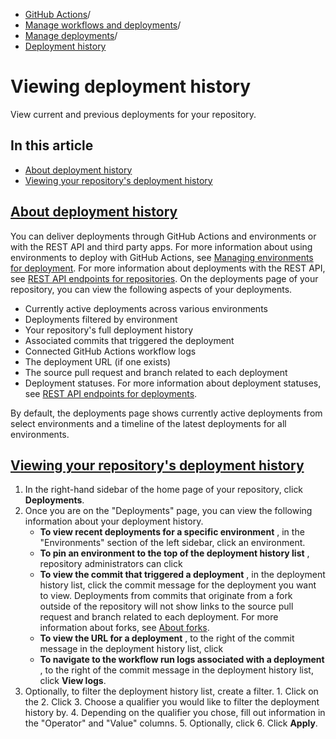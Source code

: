   * [GitHub Actions](https://docs.github.com/en/actions "GitHub Actions")/
  * [Manage workflows and deployments](https://docs.github.com/en/actions/managing-workflow-runs-and-deployments "Manage workflows and deployments")/
  * [Manage deployments](https://docs.github.com/en/actions/managing-workflow-runs-and-deployments/managing-deployments "Manage deployments")/
  * [Deployment history](https://docs.github.com/en/actions/managing-workflow-runs-and-deployments/managing-deployments/viewing-deployment-history "Deployment history")


# Viewing deployment history
View current and previous deployments for your repository.
## In this article
  * [About deployment history](https://docs.github.com/en/actions/managing-workflow-runs-and-deployments/managing-deployments/viewing-deployment-history#about-deployment-history)
  * [Viewing your repository's deployment history](https://docs.github.com/en/actions/managing-workflow-runs-and-deployments/managing-deployments/viewing-deployment-history#viewing-your-repositorys-deployment-history)


## [About deployment history](https://docs.github.com/en/actions/managing-workflow-runs-and-deployments/managing-deployments/viewing-deployment-history#about-deployment-history)
You can deliver deployments through GitHub Actions and environments or with the REST API and third party apps. For more information about using environments to deploy with GitHub Actions, see [Managing environments for deployment](https://docs.github.com/en/actions/deployment/targeting-different-environments/managing-environments-for-deployment). For more information about deployments with the REST API, see [REST API endpoints for repositories](https://docs.github.com/en/rest/repos#deployments).
On the deployments page of your repository, you can view the following aspects of your deployments.
  * Currently active deployments across various environments
  * Deployments filtered by environment
  * Your repository's full deployment history
  * Associated commits that triggered the deployment
  * Connected GitHub Actions workflow logs
  * The deployment URL (if one exists)
  * The source pull request and branch related to each deployment
  * Deployment statuses. For more information about deployment statuses, see [REST API endpoints for deployments](https://docs.github.com/en/rest/deployments/deployments#about-deployments).


By default, the deployments page shows currently active deployments from select environments and a timeline of the latest deployments for all environments.
## [Viewing your repository's deployment history](https://docs.github.com/en/actions/managing-workflow-runs-and-deployments/managing-deployments/viewing-deployment-history#viewing-your-repositorys-deployment-history)
  1. In the right-hand sidebar of the home page of your repository, click **Deployments**.
  2. Once you are on the "Deployments" page, you can view the following information about your deployment history. 
     * **To view recent deployments for a specific environment** , in the "Environments" section of the left sidebar, click an environment.
     * **To pin an environment to the top of the deployment history list** , repository administrators can click 
     * **To view the commit that triggered a deployment** , in the deployment history list, click the commit message for the deployment you want to view. 
Deployments from commits that originate from a fork outside of the repository will not show links to the source pull request and branch related to each deployment. For more information about forks, see [About forks](https://docs.github.com/en/pull-requests/collaborating-with-pull-requests/working-with-forks/about-forks).
     * **To view the URL for a deployment** , to the right of the commit message in the deployment history list, click 
     * **To navigate to the workflow run logs associated with a deployment** , to the right of the commit message in the deployment history list, click **View logs**.
  3. Optionally, to filter the deployment history list, create a filter. 
    1. Click on the 
    2. Click 
    3. Choose a qualifier you would like to filter the deployment history by.
    4. Depending on the qualifier you chose, fill out information in the "Operator" and "Value" columns.
    5. Optionally, click 
    6. Click **Apply**.


